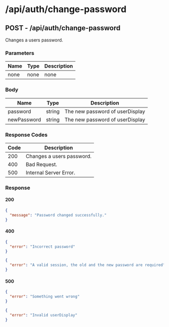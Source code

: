 # /api/auth/change-password

## POST - /api/auth/change-password

Changes a users password.

### Parameters

| Name | Type | Description |
|------|------|-------------|
| none | none | none        |

### Body

| Name        | Type   | Description              |
|-------------|--------|--------------------------|
| password    | string | The new password of userDisplay |
| newPassword | string | The new password of userDisplay |

### Response Codes

| Code | Description               |
|------|---------------------------|
| 200  | Changes a users password. |
| 400  | Bad Request.              |
| 500  | Internal Server Error.    |

### Response

#### 200

```json
{
  "message": "Password changed successfully."
}
```

#### 400

```json
{
  "error": "Incorrect password"
}
```

```json
{
  "error": "A valid session, the old and the new password are required"
}
```

#### 500

```json
{
  "error": "Something went wrong"
}
```

```json
{
  "error": "Invalid userDisplay"
}
```